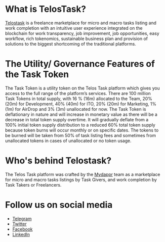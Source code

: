 # What is TelosTask?
[Telostask](https://telostask.app/login) is a freelance marketplace for micro and macro tasks listing and work completion with an intuitive user experience integrated on the blockchain for work transparency, job improvement, job opportunities, easy workflow, rich tokenomics, sustainable business plan and provision of solutions to the biggest shortcoming of the traditional platforms.
# The Utility/ Governance Features of the Task Token
The Task Token is a utility token on the Telos Task platform which gives you access to the full range of the platform’s services. There are 100 million Task Tokens in total supply, with 16 % (16m) allocated to the Team, 20% (20m) for Development, 40% (40m) for ITO, 20% (20m) for Marketing, 1% (1m) for AirDrop and 3% (3m) unallocated for now. The Task Token is deflationary in nature and will increase in monetary value as there will be a decrease in total token supply overtime. It will gradually deflate from a 100% initial token supply distribution to a reduced 60% total token supply because token burns will occur monthly or on specific dates. The tokens to be burned will be taken from 50% of task listing fees and sometimes from unallocated tokens in cases of unallocated or no token usage.

# Who's behind Telostask?
The Telos Task platform was crafted by the [Mydappr](Mydappr.io) team as a marketplace for micro and macro tasks listings by Task Givers, and work completion by Task Takers or Freelancers.

# Follow us on social media


- [Telegram](https://t.me/@telostask)
- [Twitter](https://Twitter.com/@telostask)
- [Facebook](https://Facebook/@TelosTask)
- [LinkedIn](https://www.linkedin.com/showcase/71098913/)